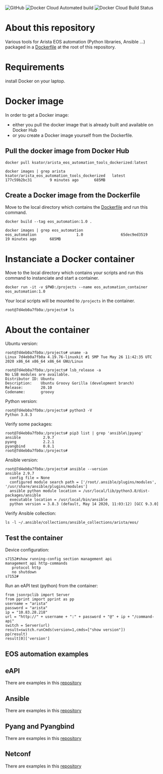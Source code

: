 ![GitHub](https://img.shields.io/github/license/ksator/arista_eos_automation_tools_dockerized) ![Docker Cloud Automated build](https://img.shields.io/docker/cloud/automated/ksator/arista_eos_automation_tools_dockerized) ![Docker Cloud Build Status](https://img.shields.io/docker/cloud/build/ksator/arista_eos_automation_tools_dockerized)  

# About this repository 

Various tools for Arista EOS automation (Python libraries, Ansible ...) packaged in a [Dockerfile](Dockerfile) at the root of this repository.

# Requirements 

install Docker on your laptop.  

# Docker image

In order to get a Docker image: 
- either you pull the docker image that is already built and available on Docker Hub
- or you create a Docker image yourself from the Dockerfile. 

## Pull the docker image from Docker Hub

```
docker pull ksator/arista_eos_automation_tools_dockerized:latest
```
```
docker images | grep arista
ksator/arista_eos_automation_tools_dockerized   latest              177c59b2bc31        9 minutes ago       685MB
```

## Create a Docker image from the Dockerfile

Move to the local directory which contains the [Dockerfile](Dockerfile) and run this command. 
```
docker build --tag eos_automation:1.0 .
```
```
docker images | grep eos_automation
eos_automation                  1.0                 65dec9ed3519        19 minutes ago      685MB
```

# Instanciate a Docker container 

Move to the local directory which contains your scripts and run this command to instanciate and start a container.
```
docker run -it -v $PWD:/projects --name eos_automation_container eos_automation:1.0       
```
Your local scripts will be mounted to `/projects` in the container.
```
root@7d4eb0a7fb0a:/projects# ls
```

# About the container 

Ubuntu version: 
```
root@7d4eb0a7fb0a:/projects# uname -a
Linux 7d4eb0a7fb0a 4.19.76-linuxkit #1 SMP Tue May 26 11:42:35 UTC 2020 x86_64 x86_64 x86_64 GNU/Linux
```
```
root@7d4eb0a7fb0a:/projects# lsb_release -a
No LSB modules are available.
Distributor ID: Ubuntu
Description:    Ubuntu Groovy Gorilla (development branch)
Release:        20.10
Codename:       groovy
```

Python version:
```
root@7d4eb0a7fb0a:/projects# python3 -V
Python 3.8.3
```

Verify some packages: 
```
root@7d4eb0a7fb0a:/projects# pip3 list | grep 'ansible\|pyang'
ansible          2.9.7
pyang            2.2.1
pyangbind        0.8.1
root@7d4eb0a7fb0a:/projects# 
```

Ansible version: 
```
root@7d4eb0a7fb0a:/projects# ansible --version
ansible 2.9.7
  config file = None
  configured module search path = ['/root/.ansible/plugins/modules', '/usr/share/ansible/plugins/modules']
  ansible python module location = /usr/local/lib/python3.8/dist-packages/ansible
  executable location = /usr/local/bin/ansible
  python version = 3.8.3 (default, May 14 2020, 11:03:12) [GCC 9.3.0]
```

Verify Ansible collection: 
```
ls -l ~/.ansible/collections/ansible_collections/arista/eos/
```


## Test the container 

Device configuration:
```
s7152#show running-config section management api
management api http-commands
   protocol http
   no shutdown
s7152#
```

Run an eAPI test (python) from the container:  

```
from jsonrpclib import Server
from pprint import pprint as pp
username = "arista"
password = "arista"
ip = "10.83.28.218"
url = "http://" + username + ":" + password + "@" + ip + "/command-api"
switch = Server(url)
result=switch.runCmds(version=1,cmds=["show version"])
pp(result) 
result[0]['version']
```

## EOS automation examples 

## eAPI 

There are examples in this [repository](https://github.com/arista-netdevops-community/arista_eos_automation_with_eAPI) 

## Ansible 

There are examples in this [repository](https://github.com/arista-netdevops-community/arista_eos_automation_with_ansible)

## Pyang and Pyangbind 

There are examples in this [repository](https://github.com/arista-netdevops-community/gnmi_demo_with_arista_eos)

## Netconf 

There are examples in this [repository](https://github.com/arista-netdevops-community/arista_eos_automation_with_ncclient)
